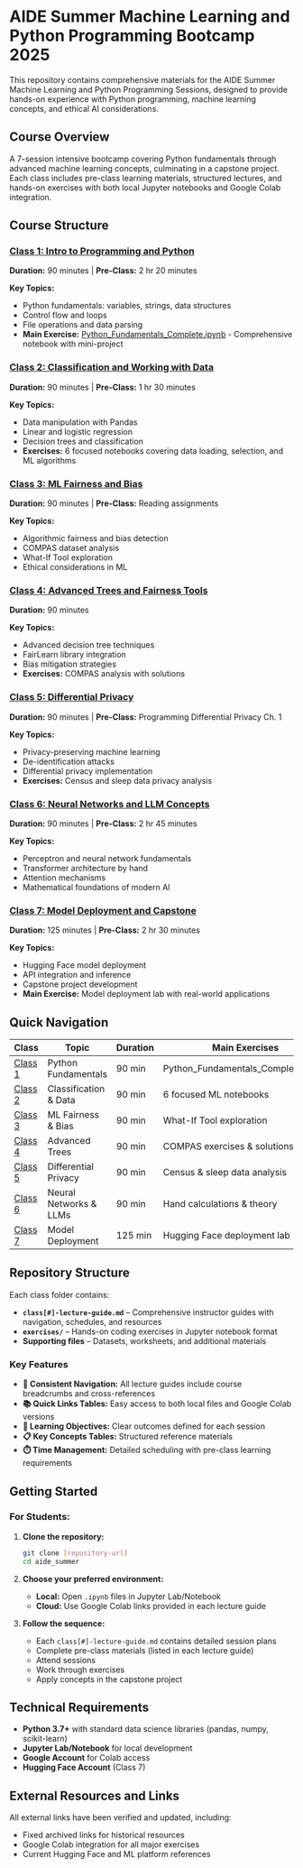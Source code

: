# AIDE Summer Machine Learning and Python Programming Bootcamp 2025

This repository contains comprehensive materials for the AIDE Summer Machine Learning and Python Programming Sessions, designed to provide hands-on experience with Python programming, machine learning concepts, and ethical AI considerations.

## Course Overview

A 7-session intensive bootcamp covering Python fundamentals through advanced machine learning concepts, culminating in a capstone project. Each class includes pre-class learning materials, structured lectures, and hands-on exercises with both local Jupyter notebooks and Google Colab integration.

## Course Structure

### [Class 1: Intro to Programming and Python](class1-intro-programming-python/)
**Duration:** 90 minutes | **Pre-Class:** 2 hr 20 minutes

**Key Topics:**
- Python fundamentals: variables, strings, data structures
- Control flow and loops
- File operations and data parsing
- **Main Exercise:** [Python_Fundamentals_Complete.ipynb](class1-intro-programming-python/exercises/Python_Fundamentals_Complete.ipynb) - Comprehensive notebook with mini-project

### [Class 2: Classification and Working with Data](class2-classification-data/)
**Duration:** 90 minutes | **Pre-Class:** 1 hr 30 minutes

**Key Topics:**
- Data manipulation with Pandas
- Linear and logistic regression
- Decision trees and classification
- **Exercises:** 6 focused notebooks covering data loading, selection, and ML algorithms

### [Class 3: ML Fairness and Bias](class3-ml-fairness/)
**Duration:** 90 minutes | **Pre-Class:** Reading assignments

**Key Topics:**
- Algorithmic fairness and bias detection
- COMPAS dataset analysis
- What-If Tool exploration
- Ethical considerations in ML

### [Class 4: Advanced Trees and Fairness Tools](class4-advanced-trees/)
**Duration:** 90 minutes

**Key Topics:**
- Advanced decision tree techniques
- FairLearn library integration
- Bias mitigation strategies
- **Exercises:** COMPAS analysis with solutions

### [Class 5: Differential Privacy](class5-differential-privacy/)
**Duration:** 90 minutes | **Pre-Class:** Programming Differential Privacy Ch. 1

**Key Topics:**
- Privacy-preserving machine learning
- De-identification attacks
- Differential privacy implementation
- **Exercises:** Census and sleep data privacy analysis

### [Class 6: Neural Networks and LLM Concepts](class6-regression-llm/)
**Duration:** 90 minutes | **Pre-Class:** 2 hr 45 minutes

**Key Topics:**
- Perceptron and neural network fundamentals
- Transformer architecture by hand
- Attention mechanisms
- Mathematical foundations of modern AI

### [Class 7: Model Deployment and Capstone](class7-capstone/)
**Duration:** 125 minutes | **Pre-Class:** 2 hr 30 minutes

**Key Topics:**
- Hugging Face model deployment
- API integration and inference
- Capstone project development
- **Main Exercise:** Model deployment lab with real-world applications
## Quick Navigation

| Class | Topic | Duration | Main Exercises |
|-------|-------|----------|----------------|
| [Class 1](class1-intro-programming-python/) | Python Fundamentals | 90 min | Python_Fundamentals_Complete.ipynb |
| [Class 2](class2-classification-data/) | Classification & Data | 90 min | 6 focused ML notebooks |
| [Class 3](class3-ml-fairness/) | ML Fairness & Bias | 90 min | What-If Tool exploration |
| [Class 4](class4-advanced-trees/) | Advanced Trees | 90 min | COMPAS exercises & solutions |
| [Class 5](class5-differential-privacy/) | Differential Privacy | 90 min | Census & sleep data analysis |
| [Class 6](class6-regression-llm/) | Neural Networks & LLMs | 90 min | Hand calculations & theory |
| [Class 7](class7-capstone/) | Model Deployment | 125 min | Hugging Face deployment lab |

## Repository Structure

Each class folder contains:
- **`class[#]-lecture-guide.md`** – Comprehensive instructor guides with navigation, schedules, and resources
- **`exercises/`** – Hands-on coding exercises in Jupyter notebook format
- **Supporting files** – Datasets, worksheets, and additional materials

### Key Features
- **🔗 Consistent Navigation:** All lecture guides include course breadcrumbs and cross-references
- **📚 Quick Links Tables:** Easy access to both local files and Google Colab versions
- **🎯 Learning Objectives:** Clear outcomes defined for each session
- **📋 Key Concepts Tables:** Structured reference materials
- **⏱️ Time Management:** Detailed scheduling with pre-class learning requirements

## Getting Started

### For Students:
1. **Clone the repository:**
   ```bash
   git clone [repository-url]
   cd aide_summer
   ```

2. **Choose your preferred environment:**
   - **Local:** Open `.ipynb` files in Jupyter Lab/Notebook
   - **Cloud:** Use Google Colab links provided in each lecture guide

3. **Follow the sequence:**
   - Each `class[#]-lecture-guide.md` contains detailed session plans
   - Complete pre-class materials (listed in each lecture guide)
   - Attend sessions
   - Work through exercises
   - Apply concepts in the capstone project

## Technical Requirements
- **Python 3.7+** with standard data science libraries (pandas, numpy, scikit-learn)
- **Jupyter Lab/Notebook** for local development
- **Google Account** for Colab access
- **Hugging Face Account** (Class 7)

## External Resources and Links

All external links have been verified and updated, including:
- Fixed archived links for historical resources
- Google Colab integration for all major exercises
- Current Hugging Face and ML platform references


